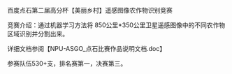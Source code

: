 百度点石第二届高分杯【美丽乡村】遥感图像农作物识别竞赛



竞赛介绍：通过机器学习方法将 850公里*350公里卫星遥感图像中的不同农作物区域识别并分割出来。

详细文档参阅【NPU-ASGO_点石比赛作品说明文档.doc】



参赛队伍530+支，排名赛第一，决赛第三。